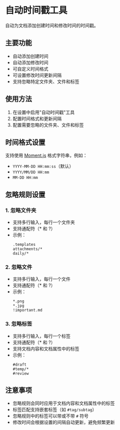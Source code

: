 # 自动时间戳工具

自动为文档添加创建时间和修改时间的时间戳。

## 主要功能

- 自动添加创建时间
- 自动添加修改时间
- 可自定义时间格式
- 可设置修改时间更新间隔
- 支持忽略特定文件夹、文件和标签

## 使用方法

1. 在设置中启用"自动时间戳"工具
2. 配置时间格式和更新间隔
3. 配置需要忽略的文件夹、文件和标签

## 时间格式设置

支持使用 [Moment.js](https://momentjs.com/docs/#/displaying/format/) 格式字符串，例如：
- `YYYY-MM-DD HH:mm:ss`（默认）
- `YYYY/MM/DD HH:mm`
- `MM-DD HH:mm`

## 忽略规则设置

### 1. 忽略文件夹
- 支持多行输入，每行一个文件夹
- 支持通配符（* 和 ?）
- 示例：
  ```
  .templates
  attachments/*
  daily/*
  ```

### 2. 忽略文件
- 支持多行输入，每行一个文件
- 支持通配符（* 和 ?）
- 示例：
  ```
  *.png
  *.jpg
  !important.md
  ```

### 3. 忽略标签
- 支持多行输入，每行一个标签
- 支持通配符（* 和 ?）
- 支持文档内容和文档属性中的标签
- 示例：
  ```
  #draft
  #temp/*
  #review
  ```

## 注意事项

- 忽略规则会同时应用于文档内容和文档属性中的标签
- 标签匹配支持嵌套标签（如 `#tag/subtag`）
- 忽略规则中的标签可以带或不带 `#` 符号
- 修改时间会根据设置的间隔自动更新，避免频繁更新 